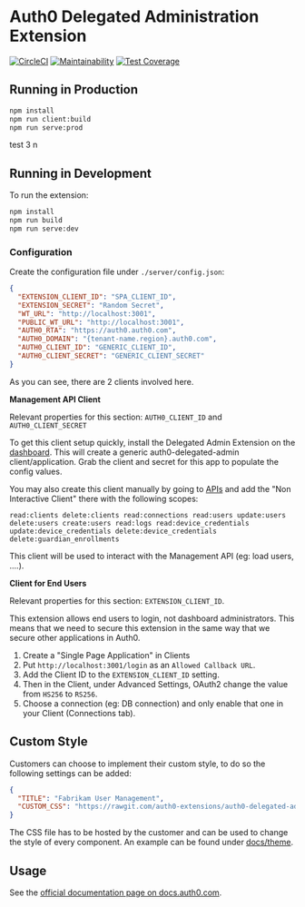 # Auth0 Delegated Administration Extension
[![CircleCI](https://circleci.com/gh/auth0-extensions/auth0-delegated-administration-extension.svg?style=svg)](https://circleci.com/gh/auth0-extensions/auth0-delegated-administration-extension)
[![Maintainability](https://api.codeclimate.com/v1/badges/c591c4a4e65d14c18afc/maintainability)](https://codeclimate.com/github/auth0-extensions/auth0-delegated-administration-extension/maintainability)
[![Test Coverage](https://api.codeclimate.com/v1/badges/c591c4a4e65d14c18afc/test_coverage)](https://codeclimate.com/github/auth0-extensions/auth0-delegated-administration-extension/test_coverage)

## Running in Production

```bash
npm install
npm run client:build
npm run serve:prod
```

test 3
n
## Running in Development

To run the extension:

```bash
npm install
npm run build
npm run serve:dev
```

### Configuration

Create the configuration file under `./server/config.json`:

```json
{
  "EXTENSION_CLIENT_ID": "SPA_CLIENT_ID",
  "EXTENSION_SECRET": "Random Secret",
  "WT_URL": "http://localhost:3001",
  "PUBLIC_WT_URL": "http://localhost:3001",
  "AUTH0_RTA": "https://auth0.auth0.com",
  "AUTH0_DOMAIN": "{tenant-name.region}.auth0.com",
  "AUTH0_CLIENT_ID": "GENERIC_CLIENT_ID",
  "AUTH0_CLIENT_SECRET": "GENERIC_CLIENT_SECRET"
}
```

As you can see, there are 2 clients involved here.

**Management API Client**


Relevant properties for this section: `AUTH0_CLIENT_ID` and `AUTH0_CLIENT_SECRET`

To get this client setup quickly, install the Delegated Admin Extension on the [dashboard](https://manage.auth0.com/#/extensions). This will create a generic auth0-delegated-admin client/application. Grab the client and secret for this app to populate the config values.

You may also create this client manually by going to [APIs](https://manage.auth0.com/#/apis) and add the "Non Interactive Client" there with the following scopes:

```
read:clients delete:clients read:connections read:users update:users delete:users create:users read:logs read:device_credentials update:device_credentials delete:device_credentials delete:guardian_enrollments
```

This client will be used to interact with the Management API (eg: load users, ....).


**Client for End Users**

Relevant properties for this section: `EXTENSION_CLIENT_ID`.

This extension allows end users to login, not dashboard administrators. This means that we need to secure this extension in the same way that we secure other applications in Auth0.

 1. Create a "Single Page Application" in Clients
 2. Put `http://localhost:3001/login` as an `Allowed Callback URL`.
 3. Add the Client ID to the `EXTENSION_CLIENT_ID` setting.
 4. Then in the Client, under Advanced Settings, OAuth2 change the value from `HS256` to `RS256`.
 5. Choose a connection (eg: DB connection) and only enable that one in your Client (Connections tab).

## Custom Style

Customers can choose to implement their custom style, to do so the following settings can be added:

```json
{
  "TITLE": "Fabrikam User Management",
  "CUSTOM_CSS": "https://rawgit.com/auth0-extensions/auth0-delegated-administration-extension/master/docs/theme/fabrikam.css"
}
```

The CSS file has to be hosted by the customer and can be used to change the style of every component. An example can be found under [docs/theme](docs/theme).

## Usage

See the [official documentation page on docs.auth0.com](https://auth0.com/docs/extensions/delegated-admin).

